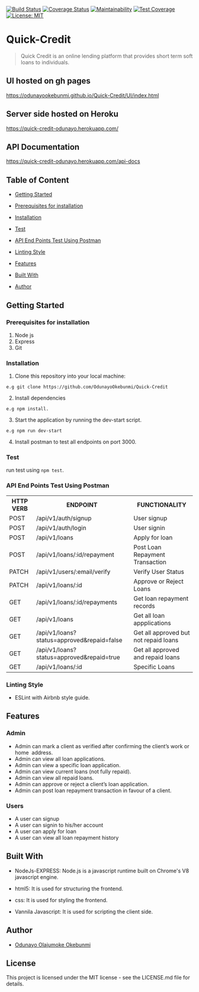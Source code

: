 [![Build Status](https://travis-ci.com/OdunayoOkebunmi/Quick-Credit.svg?branch=develop)](https://travis-ci.com/OdunayoOkebunmi/Quick-Credit)
[![Coverage Status](https://coveralls.io/repos/github/OdunayoOkebunmi/Quick-Credit/badge.svg?branch=develop)](https://coveralls.io/github/OdunayoOkebunmi/Quick-Credit?branch=develop)
[![Maintainability](https://api.codeclimate.com/v1/badges/8bda4c876e9f0454cd65/maintainability)](https://codeclimate.com/github/OdunayoOkebunmi/Quick-Credit/maintainability)
[![Test Coverage](https://api.codeclimate.com/v1/badges/a99a88d28ad37a79dbf6/test_coverage)](https://codeclimate.com/github/codeclimate/codeclimate/test_coverage)
[![License: MIT](https://img.shields.io/badge/License-MIT-yellow.svg)](https://opensource.org/licenses/MIT)
 
# Quick-Credit

> Quick Credit is an online lending platform that provides short term soft loans to individuals.

## UI hosted on gh pages
https://odunayookebunmi.github.io/Quick-Credit/UI/index.html

## Server side hosted on Heroku
https://quick-credit-odunayo.herokuapp.com/

## API Documentation
https://quick-credit-odunayo.herokuapp.com/api-docs

## Table of Content
 * [Getting Started](#getting-started)

* [Prerequisites for installation](#prerequisites-for-installation)
 
 * [Installation](#installation)

 * [Test](#test)
 
 * [API End Points Test Using Postman](#api-end-points-test-using-postman)

 * [Linting Style](#linting-style)
 
 * [Features](#features)
 
 * [Built With](#built-with)
 
 * [Author](#author)


## Getting Started

### Prerequisites for installation
1. Node js
2. Express
3. Git

### Installation
1. Clone this repository into your local machine:
```
e.g git clone https://github.com/OdunayoOkebunmi/Quick-Credit
```
2. Install dependencies 
```
e.g npm install.
```
3. Start the application by running the dev-start script.

```
e.g npm run dev-start
```

4. Install postman to test all endpoints on port 3000.

### Test
run test using ```npm test```.

### API End Points Test Using Postman

<table>
<tr><th>HTTP VERB</th><th>ENDPOINT</th><th>FUNCTIONALITY</th></tr>

<tr><td>POST</td> <td>/api/v1/auth/signup</td>  <td>User signup</td></tr>

<tr><td>POST</td> <td>/api/v1/auth/login</td>  <td>User signin</td></tr>

<tr><td>POST</td> <td>/api/v1/loans</td>  <td>Apply for loan</td></tr>

<tr><td>POST</td> <td>/api/v1/loans/:id/repayment</td>  <td>Post Loan Repayment Transaction</td></tr>

<tr><td>PATCH</td> <td>/api/v1/users/:email/verify</td>  <td>Verify User Status</td></tr>

<tr><td>PATCH</td> <td>/api/v1/loans/:id</td>  <td>Approve or Reject Loans</td></tr>

<tr><td>GET</td> <td>/api/v1/loans/:id/repayments</td>  <td>Get loan repayment records</td></tr>

<tr><td>GET</td> <td>/api/v1/loans</td>  <td>Get all loan appplications</td></tr>

<tr><td>GET</td> <td>/api/v1/loans?status=approved&repaid=false</td>  <td>Get all approved but not repaid loans</td></tr>

<tr><td>GET</td> <td>/api/v1/loans?status=approved&repaid=true</td>  <td>Get all approved and repaid loans</td></tr>

<tr><td>GET</td> <td>/api/v1/loans/:id</td>  <td>Specific Loans</td></tr>

 
</table>

### Linting Style
* ESLint with Airbnb style guide. 

## Features

 ### Admin
 * Admin can mark a client as verified after confirming the client’s work or home 
   address. 
 * Admin can view all loan applications. 
 * Admin can view a specific loan application. 
 * Admin can view current loans (not fully repaid). 
 * Admin can view all repaid loans. 
 * Admin can approve or reject a client’s loan application. 
 * Admin can post loan repayment transaction in favour of a client. 

 ### Users
 * A user can signup
 * A user can signin to his/her account
 * A user can apply for loan
 * A user can view all loan repayment history
 

## Built With
* NodeJs-EXPRESS: Node.js is a javascript runtime built on Chrome's V8 javascript engine.

* html5: It is used for structuring the frontend.

* css: It is used for styling the frontend.

* Vannila Javascript: It is used for scripting the client side.


## Author
*  [Odunayo Olajumoke Okebunmi](https://twitter.com/OdunayoO_)

## License
This project is licensed under the MIT license - see the LICENSE.md file for details.
